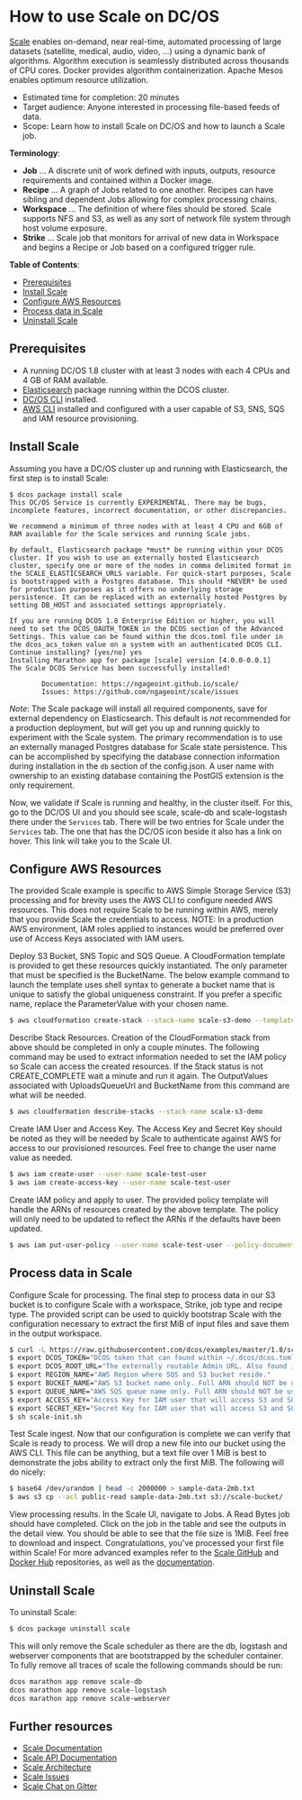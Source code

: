 # How to use Scale on DC/OS

[Scale](https://ngageoint.github.io/scale/) enables on-demand, near real-time, automated processing of large datasets (satellite, medical, audio, video, ...) using a dynamic bank of algorithms. Algorithm execution is seamlessly distributed across thousands of CPU cores. Docker provides algorithm containerization. Apache Mesos enables optimum resource utilization.

- Estimated time for completion: 20 minutes
- Target audience: Anyone interested in processing file-based feeds of data.
- Scope: Learn how to install Scale on DC/OS and how to launch a Scale job. 

**Terminology**:

- **Job** ... A discrete unit of work defined with inputs, outputs, resource requirements and contained within a Docker image.
- **Recipe** ... A graph of Jobs related to one another. Recipes can have sibling and dependent Jobs allowing for complex processing chains.
- **Workspace** ... The definition of where files should be stored. Scale supports NFS and S3, as well as any sort of network file system through host volume exposure.
- **Strike** ... Scale job that monitors for arrival of new data in Workspace and begins a Recipe or Job based on a configured trigger rule.

**Table of Contents**:

- [Prerequisites](#prerequisites)
- [Install Scale](#install-scale)
- [Configure AWS Resources](#configure-aws-resources)
- [Process data in Scale](#process-data-in-scale)
- [Uninstall Scale](#uninstall-scale)

## Prerequisites

- A running DC/OS 1.8 cluster with at least 3 nodes with each 4 CPUs and 4 GB of RAM available.
- [Elasticsearch](https://github.com/dcos/examples/tree/master/1.8/elasticsearch) package running within the DCOS cluster.
- [DC/OS CLI](https://dcos.io/docs/1.8/usage/cli/install/) installed.
- [AWS CLI](http://docs.aws.amazon.com/cli/latest/userguide/installing.html) installed and configured with a user capable of S3, SNS, SQS and IAM resource provisioning.

## Install Scale

Assuming you have a DC/OS cluster up and running with Elasticsearch, the first step is to install Scale:

```
$ dcos package install scale
This DC/OS Service is currently EXPERIMENTAL. There may be bugs, incomplete features, incorrect documentation, or other discrepancies.

We recommend a minimum of three nodes with at least 4 CPU and 6GB of RAM available for the Scale services and running Scale jobs.

By default, Elasticsearch package *must* be running within your DCOS cluster. If you wish to use an externally hosted Elasticsearch cluster, specify one or more of the nodes in comma delimited format in the SCALE_ELASTICSEARCH_URLS variable. For quick-start purposes, Scale is bootstrapped with a Postgres database. This should *NEVER* be used for production purposes as it offers no underlying storage persistence. It can be replaced with an externally hosted Postgres by setting DB_HOST and associated settings appropriately.

If you are running DCOS 1.8 Enterprise Edition or higher, you will need to set the DCOS_OAUTH_TOKEN in the DCOS section of the Advanced Settings. This value can be found within the dcos.toml file under in the dcos_acs_token value on a system with an authenticated DCOS CLI.
Continue installing? [yes/no] yes
Installing Marathon app for package [scale] version [4.0.0-0.0.1]
The Scale DCOS Service has been successfully installed!

        Documentation: https://ngageoint.github.io/scale/
        Issues: https://github.com/ngageoint/scale/issues
```

_Note_: The Scale package will install all required components, save for external dependency on Elasticsearch. This default is _not_ recommended for a production deployment, but will get you up and running quickly to experiment with the Scale system. The primary recommendation is to use an externally managed Postgres database for Scale state persistence. This can be accomplished by specifying the database connection information during installation in the `db` section of the config.json. A user name with ownership to an existing database containing the PostGIS extension is the only requirement.

Now, we validate if Scale is running and healthy, in the cluster itself. For this, go to the DC/OS UI and you should see scale, scale-db and scale-logstash there under the `Services` tab. There will be two entries for Scale under the `Services` tab. The one that has the DC/OS icon beside it also has a link on hover. This link will take you to the Scale UI.

## Configure AWS Resources

The provided Scale example is specific to AWS Simple Storage Service (S3) processing and for brevity uses the AWS CLI to configure needed AWS resources. This does not require Scale to be running within AWS, merely that you provide Scale the credentials to access. NOTE: In a production AWS environment, IAM roles applied to instances would be preferred over use of Access Keys associated with IAM users.

Deploy S3 Bucket, SNS Topic and SQS Queue. A CloudFormation template is provided to get these resources quickly instantiated. The only parameter that must be specified is the BucketName. The below example command to launch the template uses shell syntax to generate a bucket name that is unique to satisfy the global uniqueness constraint. If you prefer a specific name, replace the ParameterValue with your chosen name.

```bash
$ aws cloudformation create-stack --stack-name scale-s3-demo --template-body https://raw.githubusercontent.com/dcos/examples/master/1.8/scale/scale-demo-cloudformation.json --parameters "ParameterKey=S3BucketName,ParameterValue=scale-bucket-`date +"%Y%m%d-%H%M%S"`"
```

Describe Stack Resources. Creation of the CloudFormation stack from above should be completed in only a couple minutes. The following command may be used to extract information needed to set the IAM policy so Scale can access the created resources. If the Stack status is not CREATE_COMPLETE wait a minute and run it again. The OutputValues associated with UploadsQueueUrl and BucketName from this command are what will be needed.

```bash
$ aws cloudformation describe-stacks --stack-name scale-s3-demo
```

Create IAM User and Access Key. The Access Key and Secret Key should be noted as they will be needed by Scale to authenticate against AWS for access to our provisioned resources. Feel free to change the user name value as needed.

```bash
$ aws iam create-user --user-name scale-test-user
$ aws iam create-access-key --user-name scale-test-user
```

Create IAM policy and apply to user. The provided policy template will handle the ARNs of resources created by the above template. The policy will only need to be updated to reflect the ARNs if the defaults have been updated.

```bash
$ aws iam put-user-policy --user-name scale-test-user --policy-document https://raw.githubusercontent.com/dcos/examples/master/1.8/scale/scale-demo-policy.json --policy-name scale-demo-policy
```

## Process data in Scale

Configure Scale for processing. The final step to process data in our S3 bucket is to configure Scale with a workspace, Strike, job type and recipe type. The provided script can be used to quickly bootstrap Scale with the configuration necessary to extract the first MiB of input files and save them in the output workspace.

```bash
$ curl -L https://raw.githubusercontent.com/dcos/examples/master/1.8/scale/scale-init.sh  -o scale-init.sh
$ export DCOS_TOKEN="DCOS token that can found within ~/.dcos/dcos.toml once DCOS CLI is authenticated against DCOS cluster."
$ export DCOS_ROOT_URL="The externally routable Admin URL. Also found in ~/.dcos/dcos.toml."
$ export REGION_NAME="AWS Region where SQS and S3 bucket reside."
$ export BUCKET_NAME="AWS S3 bucket name only. Full ARN should NOT be used."
$ export QUEUE_NAME="AWS SQS queue name only. Full ARN should NOT be used."
$ export ACCESS_KEY="Access Key for IAM user that will access S3 and SQS resources."
$ export SECRET_KEY="Secret Key for IAM user that will access S3 and SQS resources."
$ sh scale-init.sh
```

Test Scale ingest. Now that our configuration is complete we can verify that Scale is ready to process. We will drop a new file into our bucket using the AWS CLI. This file can be anything, but a text file over 1 MiB is best to demonstrate the jobs ability to extract only the first MiB. The following will do nicely:

```bash
$ base64 /dev/urandom | head -c 2000000 > sample-data-2mb.txt
$ aws s3 cp --acl public-read sample-data-2mb.txt s3://scale-bucket/
```

View processing results. In the Scale UI, navigate to Jobs. A Read Bytes job should have completed. Click on the job in the table and see the outputs in the detail view. You should be able to see that the file size is 1MiB. Feel free to download and inspect. Congratulations, you've processed your first file within Scale! For more advanced examples refer to the [Scale GitHub](https://github.com/ngageoint/scale) and [Docker Hub](https://hub.docker.com/r/geoint/scale) repositories, as well as the [documentation](http://ngageoint.github.io/scale/).


## Uninstall Scale

To uninstall Scale:

```bash
$ dcos package uninstall scale
```

This will only remove the Scale scheduler as there are the db, logstash and webserver components that are bootstrapped by the scheduler container. To fully remove all traces of scale the following commands should be run:

```bash
dcos marathon app remove scale-db
dcos marathon app remove scale-logstash
dcos marathon app remove scale-webserver
```

## Further resources

- [Scale Documentation](http://ngageoint.github.io/scale/)
- [Scale API Documentation](http://ngageoint.github.io/scale/docs/rest/index.html)
- [Scale Architecture](http://ngageoint.github.io/scale/docs/architecture/overview.html)
- [Scale Issues](https://github.com/ngageoint/scale/issues/)
- [Scale Chat on Gitter](https://gitter.im/ngageoint/scale)
